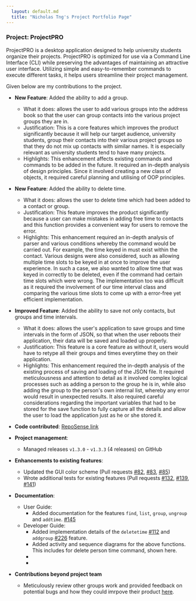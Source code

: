 ```yaml
---
  layout: default.md
  title: "Nicholas Tng's Project Portfolio Page"
---
```


### Project: ProjectPRO

ProjectPRO is a desktop application designed to help university students organize their projects. ProjectPRO is optimized for use via a Command Line Interface (CLI) while preserving the advantages of maintaining an attractive user interface. Utilizing simple and easy-to-remember commands to execute different tasks, it helps users streamline their project management.

Given below are my contributions to the project.

* **New Feature**: Added the ability to add a group.
  * What it does: allows the user to add various groups into the address book so that the user can group contacts into the various project groups they are in.
  * Justification: This is a core features which improves the product significantly because it will help our target audience, university students, group their contacts into their various project groups so that they do not mix up contacts with similar names. It is especially relevant as university students tend to have many projects.
  * Highlights: This enhancement affects existing commands and commands to be added in the future. It required an in-depth analysis of design principles. Since it involved creating a new class of objects, it required careful planning and utilising of OOP principles.

* **New Feature**: Added the ability to delete time.
  * What it does: allows the user to delete time which had been added to a contact or group. 
  * Justification: This feature improves the product significantly because a user can make mistakes in adding free time to contacts and this function provides a convenient way for users to remove the error.
  * Highlights: This enhancement required an in-depth analysis of parser and various conditions whereby the command would be carried out. For example, the time keyed in must exist within the contact. Various designs were also considered, such as allowing multiple time slots to be keyed in at once to improve the user experience. In such a case, we also wanted to allow time that was keyed in correctly to be deleted, even if the command had certain time slots which were wrong. The implementation too was difficult as it required the involvement of our time interval class and comparing the various time slots to come up with a error-free yet efficient implementation.

* **Improved Feature**: Added the ability to save not only contacts, but groups and time intervals.
  * What it does: allows the user's application to save groups and time intervals in the form of JSON, so that when the user reboots their application, their data will be saved and loaded up properly.
  * Justification: This feature is a core feature as without it, users would have to retype all their groups and times everytime they on their application. 
  * Highlights: This enhancement required the in-depth analysis of the existing process of saving and loading of the JSON file. It required meticulousness and attention to detail as it involved complex logical processes such as adding a person to the group he is in, while also adding the group to the person's own internal list, whereby any error would result in unexpected results. It also required careful considerations regarding the important variables that had to be stored for the save function to fully capture all the details and allow the user to load the application just as he or she stored it.  

* **Code contributed**: [RepoSense link](https://nus-cs2103-ay2324s1.github.io/tp-dashboard/#/widget/?search=&sort=groupTitle&sortWithin=title&timeframe=commit&mergegroup=&groupSelect=groupByRepos&breakdown=true&checkedFileTypes=docs~functional-code~test-code&since=2023-09-22&chartGroupIndex=36&chartIndex=3)

* **Project management**:
  * Managed releases `v1.3.0` - `v1.3.3` (4 releases) on GitHub

* **Enhancements to existing features**:
  * Updated the GUI color scheme (Pull requests [\#82](https://github.com/AY2324S1-CS2103T-T10-3/tp/pull/82), [\#83](https://github.com/AY2324S1-CS2103T-T10-3/tp/pull/83), [\#85](https://github.com/AY2324S1-CS2103T-T10-3/tp/pull/85))
  * Wrote additional tests for existing features (Pull requests [\#132](https://github.com/AY2324S1-CS2103T-T10-3/tp/pull/132), [\#139](https://github.com/AY2324S1-CS2103T-T10-3/tp/pull/139), [\#141](https://github.com/AY2324S1-CS2103T-T10-3/tp/pull/141))

* **Documentation**:
  * User Guide:
    * Added documentation for the features `find`, `list`, `group`, `ungroup` and `addtime`. [\#145](https://github.com/AY2324S1-CS2103T-T10-3/tp/pull/145)
  * Developer Guide:
    * Added implementation details of the `deletetime` [\#112](https://github.com/AY2324S1-CS2103T-T10-3/tp/pull/112/files) and `addgroup` [\#226](https://github.com/AY2324S1-CS2103T-T10-3/tp/pull/226/files) feature.
    * Added activity and sequence diagrams for the above functions. This includes for delete person time command, shown here.
    * <puml src="diagrams/DeletePersonTimeDiagram.puml" alt="DeletePersonTimeDiagram"/>
    * <puml src="diagrams/DeletePersonTimeActivityDiagram.puml" alt="DeletePersonTimeActivityDiagram"/>
  
* **Contributions beyond project team**
    * Meticulously review other groups work and provided feedback on potential bugs and how they could imrpove their product [here](https://github.com/nicholastng010601/ped/tree/main/files).


[//]: # (* **Community**:)
[//]: # (  * PRs reviewed &#40;with non-trivial review comments&#41;: [\#89]&#40;https://github.com/AY2324S1-CS2103T-T10-3/tp/pull/89&#41;)

[//]: # (  * Reported bugs and suggestions for other teams in the class &#40;examples: [1]&#40;&#41;, [2]&#40;&#41;, [3]&#40;&#41;&#41;)
[//]: # (  * Some parts of the history feature I added was adopted by several other class mates &#40;[1]&#40;&#41;, [2]&#40;&#41;&#41;)


